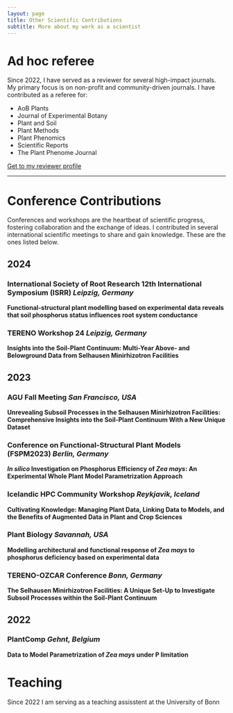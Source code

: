 ```yaml
---
layout: page
title: Other Scientific Contributions
subtitle: More about my work as a scientist
---
```


# Ad hoc referee

Since 2022, I have served as a reviewer for several high-impact journals. My primary focus is on non-profit and community-driven journals. I have contributed as a referee for:

- AoB Plants
- Journal of Experimental Botany
- Plant and Soil
- Plant Methods
- Plant Phenomics
- Scientific Reports
- The Plant Phenome Journal

[Get to my reviewer profile](https://www.webofscience.com/wos/author/record/JDD-6358-2023)

---

# Conference Contributions

Conferences and workshops are the heartbeat of scientific progress, fostering collaboration and the exchange of ideas. I contributed in several international scientific meetings to share and gain knowledge. These are the ones listed below.

## 2024

### International Society of Root Research 12th International Symposium (ISRR) *Leipzig, Germany*

**Functional-structural plant modelling based on experimental data reveals that soil phosphorus status influences root system conductance**

### TERENO Workshop 24 *Leipzig, Germany*

**Insights into the Soil-Plant Continuum: Multi-Year Above- and Belowground Data from Selhausen Minirhizotron Facilities**

## 2023

### AGU Fall Meeting *San Francisco, USA*

**Unrevealing Subsoil Processes in the Selhausen Minirhizotron Facilities: Comprehensive Insights into the Soil-Plant Continuum With a New Unique Dataset**

### Conference on Functional-Structural Plant Models (FSPM2023) *Berlin, Germany*

***In silico* Investigation on Phosphorus Efficiency of *Zea mays*: An Experimental Whole Plant Model Parametrization Approach**

### Icelandic HPC Community Workshop *Reykjavik, Iceland*

**Cultivating Knowledge: Managing Plant Data, Linking Data to Models, and the Benefits of Augmented Data in Plant and Crop Sciences**

### Plant Biology *Savannah, USA*

**Modelling architectural and functional response of *Zea mays* to phosphorus deficiency based on experimental data**

### TERENO-OZCAR Conference *Bonn, Germany*

**The Selhausen Minirhizotron Facilities: A Unique Set-Up to Investigate Subsoil Processes within the Soil-Plant Continuum**

## 2022

### PlantComp *Gehnt, Belgium*

**Data to Model Parametrization of *Zea mays* under P limitation**



# Teaching

Since 2022 I am serving as a teaching assisstent at the University of Bonn
